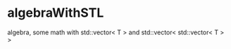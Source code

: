 # algebraWithSTL
algebra, some math with std::vector&lt; T > and std::vector&lt; std::vector&lt; T > > 
